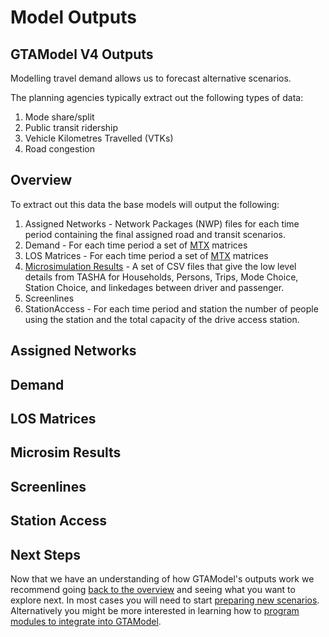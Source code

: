 # Model Outputs

## GTAModel V4 Outputs

Modelling travel demand allows us to forecast alternative scenarios.

The planning agencies typically extract out the following types of data:
1. Mode share/split
1. Public transit ridership
1. Vehicle Kilometres Travelled (VTKs)
1. Road congestion

## Overview

To extract out this data the base models will output the following:

1. Assigned Networks - Network Packages (NWP) files for each time period containing the final assigned road and transit scenarios.
1. Demand - For each time period a set of [MTX](../file_formats/emme_binary_matrix.md) matrices
1. LOS Matrices - For each time period a set of [MTX](../file_formats/emme_binary_matrix.md) matrices
1. [Microsimulation Results](../file_formats/microsim.md) - A set of CSV files that give the low level details from TASHA
    for Households, Persons, Trips, Mode Choice, Station Choice, and linkedages between driver and passenger.
1. Screenlines
1. StationAccess - For each time period and station the number of people using the station and the total capacity of the drive access station.

## Assigned Networks

## Demand

## LOS Matrices

## Microsim Results

## Screenlines

## Station Access

## Next Steps

Now that we have an understanding of how GTAModel's outputs work we recommend going [back to the overview](../overview.md) and seeing what you want to explore next.
In most cases you will need to start [preparing new scenarios](../overview.md#creating-alternative-scenarios).  Alternatively you might be more interested in learning
how to [program modules to integrate into GTAModel](../overview.md#integrating-custom-code).